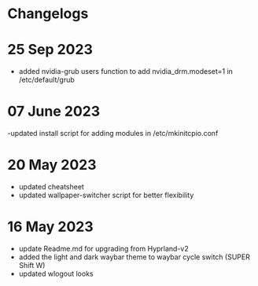 # Changelogs #

# 25 Sep 2023
- added nvidia-grub users function to add nvidia_drm.modeset=1 in /etc/default/grub

# 07 June 2023
-updated install script for adding modules in /etc/mkinitcpio.conf

# 20 May 2023
- updated cheatsheet
- updated wallpaper-switcher script for better flexibility

# 16 May 2023
- update Readme.md for upgrading from Hyprland-v2
- added the light and dark waybar theme to waybar cycle switch (SUPER Shift W)
- updated wlogout looks
